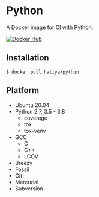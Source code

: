 # Python

A Docker image for CI with Python.

[![Docker Hub](https://img.shields.io/docker/cloud/build/hattya/python)](https://hub.docker.com/r/hattya/python)


## Installation

```console
$ docker pull hattya/python
```


## Platform

- Ubuntu 20.04
- Python 2.7, 3.5 - 3.8
  - coverage
  - tox
  - tox-venv
- GCC
  - C
  - C++
  - LCOV
- Breezy
- Fossil
- Git
- Mercurial
- Subversion
